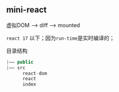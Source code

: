 ## mini-react

虚拟DOM ——> diff ——> mounted 

`react 17` 以下；因为`run-time`是实时编译的；

目录结构

```js
|—— public
|—— src
      react-dom
      react
      index


```
